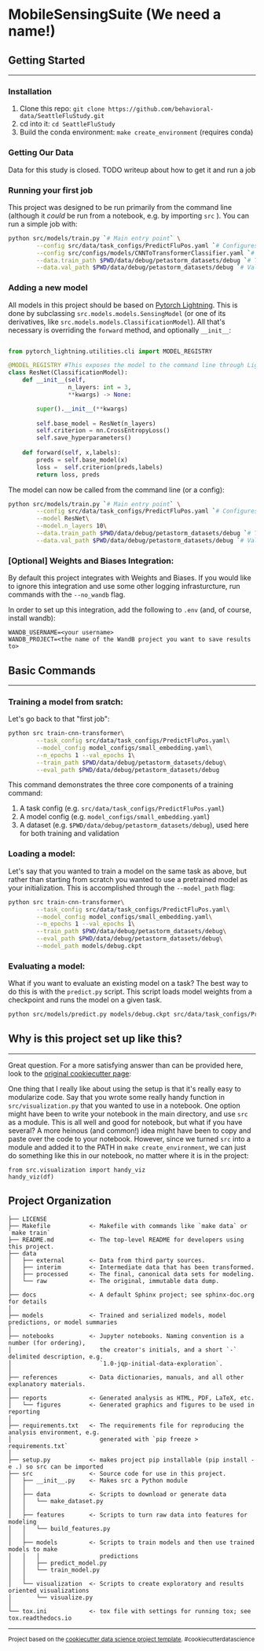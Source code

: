 MobileSensingSuite (We need a name!)
==============================

## Getting Started
------------

### Installation
1. Clone this repo: `git clone https://github.com/behavioral-data/SeattleFluStudy.git`
2. cd into it:  `cd SeattleFluStudy`
3. Build the conda environment: `make create_environment` (requires conda)


### Getting Our Data 
Data for this study is closed. TODO writeup about how to get it and run a job

### Running your first job 
This project was designed to be run primarily from the command line (although it _could_ be run from a notebook, e.g. by importing `src` ). You can run a simple job with:
``` bash
python src/models/train.py `# Main entry point` \
        --config src/data/task_configs/PredictFluPos.yaml `# Configures the task`\
        --config src/configs/models/CNNToTransformerClassifier.yaml `# Configures the model`\
        --data.train_path $PWD/data/debug/petastorm_datasets/debug `# Train data location`\
        --data.val_path $PWD/data/debug/petastorm_datasets/debug `# Validation data location`\
```

### Adding a new model
All models in this project should be based on [Pytorch Lightning](https://github.com/PyTorchLightning/pytorch-lightning).  This is done by subclassing `src.models.models.SensingModel` (or one of its derivatives, like `src.models.models.ClassificationModel`). All that's necessary is overriding the `forward` method, and optionally `__init__`:

```python

from pytorch_lightning.utilities.cli import MODEL_REGISTRY

@MODEL_REGISTRY #This exposes the model to the command line through Lightning CLI 
class ResNet(ClassificationModel):
    def __init__(self,
                 n_layers: int = 3,
                 **kwargs) -> None:

        super().__init__(**kwargs)
        
        self.base_model = ResNet(n_layers)
        self.criterion = nn.CrossEntropyLoss() 
        self.save_hyperparameters()
    
    def forward(self, x,labels):
        preds = self.base_model(x)
        loss =  self.criterion(preds,labels)
        return loss, preds
```
The model can now be called from the command line (or a config):

``` bash
python src/models/train.py `# Main entry point` \
        --config src/data/task_configs/PredictFluPos.yaml `# Configures the task`\
        --model ResNet\
        --model.n_layers 10\
        --data.train_path $PWD/data/debug/petastorm_datasets/debug `# Train data location`\
        --data.val_path $PWD/data/debug/petastorm_datasets/debug `# Validation data location`\
```

###  [Optional] Weights and Biases Integration:

By default this project integrates with Weights and Biases. If you would like to ignore this integration and use some other logging infrasturcture, run commands with the `--no_wandb` flag.

In order to set up this integration, add the following to `.env` (and, of course, install wandb):
```
WANDB_USERNAME=<your username>
WANDB_PROJECT=<the name of the WandB project you want to save results to>
```

## Basic Commands
----
### Training a model from sratch:
Let's go back to that "first job":
```bash
python src train-cnn-transformer\
        --task_config src/data/task_configs/PredictFluPos.yaml\
        --model_config model_configs/small_embedding.yaml\
        --n_epochs 1 --val_epochs 1\
        --train_path $PWD/data/debug/petastorm_datasets/debug\
        --eval_path $PWD/data/debug/petastorm_datasets/debug
```


This command demonstrates the three core components of a training command:
1. A task config (e.g. `src/data/task_configs/PredictFluPos.yaml`)
2. A model config (e.g. `model_configs/small_embedding.yaml`)
3. A dataset (e.g. `$PWD/data/debug/petastorm_datasets/debug`), used here for both training and validation

### Loading a model:
Let's say that you wanted to train a model on the same task as above, but rather than starting from scratch you wanted to use a pretrained model as your initialization. This is accomplished through the `--model_path` flag:

```bash
python src train-cnn-transformer\
        --task_config src/data/task_configs/PredictFluPos.yaml\
        --model_config model_configs/small_embedding.yaml\
        --n_epochs 1 --val_epochs 1\
        --train_path $PWD/data/debug/petastorm_datasets/debug\
        --eval_path $PWD/data/debug/petastorm_datasets/debug\
        --model_path models/debug.ckpt
```

### Evaluating a model:
What if you want to evaluate an existing model on a task? The best way to do this is with the `predict.py` script. This script loads model weights from a checkpoint and runs the model on a given task. 
```bash
python src/models/predict.py models/debug.ckpt src/data/task_configs/PredictFluPos.yaml $PWD/data/debug/petastorm_datasets/debug
```


## Why is this project set up like this?
------------
Great question. For a more satisfying answer than can be provided here, look to the [original cookiecutter page](https://drivendata.github.io/cookiecutter-data-science/): 

One thing that I really like about using the setup is that it's really easy to modularize code.
Say that you wrote some really handy function in `src/visualization.py` that you wanted to use in a notebook. One option might have been to write your notebook in the main directory, and use `src` as a module. This is all well and good for notebook, but what if you have several? A more heinous (and common!) idea might have been to copy and paste over the code to your notebook. 
However, since we turned `src` into a module and added it to the PATH in `make create_environment`, we can just do something like this in our notebook, no matter where it is in the project:
```
from src.visualization import handy_viz
handy_viz(df)
```
Project Organization
------------

    ├── LICENSE
    ├── Makefile           <- Makefile with commands like `make data` or `make train`
    ├── README.md          <- The top-level README for developers using this project.
    ├── data
    │   ├── external       <- Data from third party sources.
    │   ├── interim        <- Intermediate data that has been transformed.
    │   ├── processed      <- The final, canonical data sets for modeling.
    │   └── raw            <- The original, immutable data dump.
    │
    ├── docs               <- A default Sphinx project; see sphinx-doc.org for details
    │
    ├── models             <- Trained and serialized models, model predictions, or model summaries
    │
    ├── notebooks          <- Jupyter notebooks. Naming convention is a number (for ordering),
    │                         the creator's initials, and a short `-` delimited description, e.g.
    │                         `1.0-jqp-initial-data-exploration`.
    │
    ├── references         <- Data dictionaries, manuals, and all other explanatory materials.
    │
    ├── reports            <- Generated analysis as HTML, PDF, LaTeX, etc.
    │   └── figures        <- Generated graphics and figures to be used in reporting
    │
    ├── requirements.txt   <- The requirements file for reproducing the analysis environment, e.g.
    │                         generated with `pip freeze > requirements.txt`
    │
    ├── setup.py           <- makes project pip installable (pip install -e .) so src can be imported
    ├── src                <- Source code for use in this project.
    │   ├── __init__.py    <- Makes src a Python module
    │   │
    │   ├── data           <- Scripts to download or generate data
    │   │   └── make_dataset.py
    │   │
    │   ├── features       <- Scripts to turn raw data into features for modeling
    │   │   └── build_features.py
    │   │
    │   ├── models         <- Scripts to train models and then use trained models to make
    │   │   │                 predictions
    │   │   ├── predict_model.py
    │   │   └── train_model.py
    │   │
    │   └── visualization  <- Scripts to create exploratory and results oriented visualizations
    │       └── visualize.py
    │
    └── tox.ini            <- tox file with settings for running tox; see tox.readthedocs.io


--------

<p><small>Project based on the <a target="_blank" href="https://drivendata.github.io/cookiecutter-data-science/">cookiecutter data science project template</a>. #cookiecutterdatascience</small></p>
